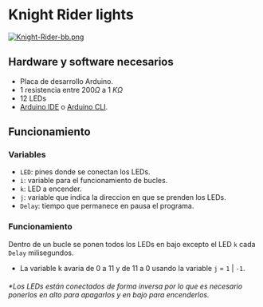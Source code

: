 # Knight Rider lights

[![Knight-Rider-bb.png](https://i.postimg.cc/hjvxsT3P/Knight-Rider-bb.png)](https://postimg.cc/WFRhbFvQ)

## Hardware y software necesarios
- Placa de desarrollo Arduino.
- 1 resistencia entre $\displaystyle 200\Omega$ a 1 $\displaystyle K\Omega$
- 12 LEDs
- [Arduino IDE](https://www.arduino.cc/en/software) o [Arduino CLI](https://arduino.github.io/arduino-cli/0.23/installation/).

## Funcionamiento
### Variables
- ```LED```: pines donde se conectan los LEDs.
- ```i```: variable para el funcionamiento de bucles.
- ```k```: LED a encender.
- ```j```: variable que indica la direccion en que se prenden los LEDs.
- ```Delay```: tiempo que permanece en pausa el programa.

### Funcionamiento
Dentro de un bucle se ponen todos los LEDs en bajo excepto el LED ```k``` cada ```Delay``` milisegundos.

- La variable k avaria de 0 a 11 y de 11 a 0 usando la variable ```j``` = ```1``` | ```-1```.

###### *Los LEDs están conectados de forma inversa por lo que es necesario ponerlos en alto para apagarlos y en bajo para encenderlos.
